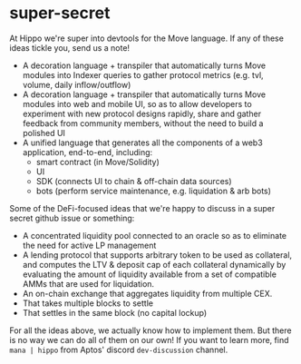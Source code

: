# super-secret

At Hippo we're super into devtools for the Move language. If any of these ideas tickle you, send us a note!

- A decoration language + transpiler that automatically turns Move modules into Indexer queries to gather protocol metrics (e.g. tvl, volume, daily inflow/outflow)
- A decoration language + transpiler that automatically turns Move modules into web and mobile UI, so as to allow developers to experiment with new protocol designs rapidly, share and gather feedback from community members, without the need to build a polished UI
- A unified language that generates all the components of a web3 application, end-to-end, including:
  - smart contract (in Move/Solidity)
  - UI
  - SDK (connects UI to chain & off-chain data sources)
  - bots (perform service maintenance, e.g. liquidation & arb bots)

Some of the DeFi-focused ideas that we're happy to discuss in a super secret github issue or something:

- A concentrated liquidity pool connected to an oracle so as to eliminate the need for active LP management
- A lending protocol that supports arbitrary token to be used as collateral, and computes the LTV & deposit cap of each collateral dynamically by evaluating the amount of liquidity available from a set of compatible AMMs that are used for liquidation.
- An on-chain exchange that aggregates liquidity from multiple CEX.
 - That takes multiple blocks to settle
 - That settles in the same block (no capital lockup)


For all the ideas above, we actually know how to implement them. But there is no way we can do all of them on our own! If you want to learn more, find `mana | hippo` from Aptos' discord `dev-discussion` channel.
